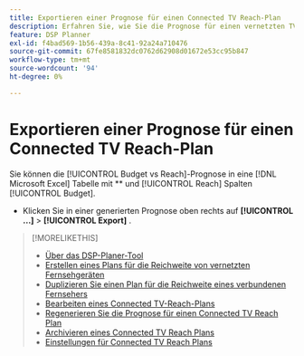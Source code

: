 ```yaml
---
title: Exportieren einer Prognose für einen Connected TV Reach-Plan
description: Erfahren Sie, wie Sie die Prognose für einen vernetzten TV-Reichweitenplan exportieren.
feature: DSP Planner
exl-id: f4bad569-1b56-439a-8c41-92a24a710476
source-git-commit: 67fe8581832dc0762d62908d01672e53cc95b847
workflow-type: tm+mt
source-wordcount: '94'
ht-degree: 0%

---
```


# Exportieren einer Prognose für einen Connected TV Reach-Plan

Sie können die [!UICONTROL Budget vs Reach]-Prognose in eine [!DNL Microsoft Excel] Tabelle mit ** und [!UICONTROL Reach] Spalten [!UICONTROL Budget].

* Klicken Sie in einer generierten Prognose oben rechts auf **[!UICONTROL ...]** > **[!UICONTROL Export]** .

>[!MORELIKETHIS]
>
>* [Über das DSP-Planer-Tool](planner-about.md)
>* [Erstellen eines Plans für die Reichweite von vernetzten Fernsehgeräten](planner-create.md)
>* [Duplizieren Sie einen Plan für die Reichweite eines verbundenen Fernsehers](planner-duplicate.md)
>* [Bearbeiten eines Connected TV-Reach-Plans](planner-edit.md)
>* [Regenerieren Sie die Prognose für einen Connected TV Reach Plan](planner-forecast.md)
>* [Archivieren eines Connected TV Reach Plans](planner-archive.md)
>* [Einstellungen für Connected TV Reach Plans](planner-settings.md)
